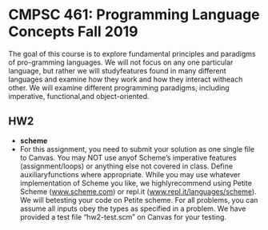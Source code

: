 # CMPSC 461: Programming Language Concepts Fall 2019
The goal of this course is to explore fundamental principles and paradigms of pro-gramming languages.  We will not focus on any one particular language, but rather we will studyfeatures found in many different languages and examine how they work and how they interact witheach other.  We will examine different programming paradigms, including imperative, functional,and object-oriented.

## HW2
- **scheme**
- For this assignment, you need to submit your solution as one single file to Canvas.  You may NOT use anyof Scheme’s imperative features (assignment/loops) or anything else not covered in class.  Define auxiliaryfunctions where appropriate.  While you may use whatever implementation of Scheme you like, we highlyrecommend using Petite Scheme (www.scheme.com) or repl.it (www.repl.it/languages/scheme). We will betesting your code on Petite scheme. For all problems, you can assume all inputs obey the types as specified in a problem. We have provided a test file “hw2-test.scm” on Canvas for your testing.

